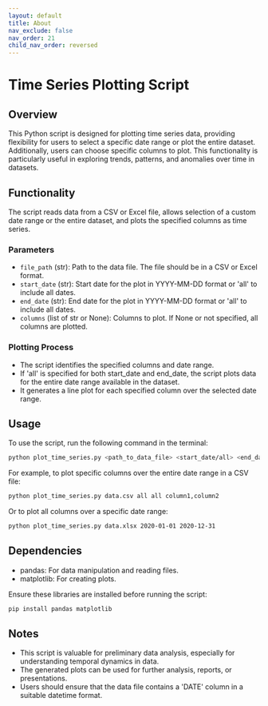 ```yaml
---
layout: default
title: About
nav_exclude: false
nav_order: 21
child_nav_order: reversed
---
```


# Time Series Plotting Script

## Overview

This Python script is designed for plotting time series data, providing flexibility for users to select a specific date range or plot the entire dataset. Additionally, users can choose specific columns to plot. This functionality is particularly useful in exploring trends, patterns, and anomalies over time in datasets.

## Functionality

The script reads data from a CSV or Excel file, allows selection of a custom date range or the entire dataset, and plots the specified columns as time series.

### Parameters

- `file_path` (str): Path to the data file. The file should be in a CSV or Excel format.
- `start_date` (str): Start date for the plot in YYYY-MM-DD format or 'all' to include all dates.
- `end_date` (str): End date for the plot in YYYY-MM-DD format or 'all' to include all dates.
- `columns` (list of str or None): Columns to plot. If None or not specified, all columns are plotted.

### Plotting Process

- The script identifies the specified columns and date range.
- If 'all' is specified for both start_date and end_date, the script plots data for the entire date range available in the dataset.
- It generates a line plot for each specified column over the selected date range.

## Usage

To use the script, run the following command in the terminal:

```bash
python plot_time_series.py <path_to_data_file> <start_date/all> <end_date/all> [<columns>]
```

For example, to plot specific columns over the entire date range in a CSV file:

```bash
python plot_time_series.py data.csv all all column1,column2
```

Or to plot all columns over a specific date range:

```bash
python plot_time_series.py data.xlsx 2020-01-01 2020-12-31
```

## Dependencies

- pandas: For data manipulation and reading files.
- matplotlib: For creating plots.

Ensure these libraries are installed before running the script:

```bash
pip install pandas matplotlib
```

## Notes

- This script is valuable for preliminary data analysis, especially for understanding temporal dynamics in data.
- The generated plots can be used for further analysis, reports, or presentations.
- Users should ensure that the data file contains a 'DATE' column in a suitable datetime format.

